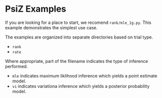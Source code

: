 # PsiZ Examples

If you are looking for a place to start, we recomend `rank/mle_1g.py`. This example demonstrates the simplest use case.

The examples are organized into separate directories based on trial type.
* `rank`
* `rate`

Where appropriate, part of the filename indicates the type of inference performed.
* `mle` indicates maximum liklihood inference which yields a point estimate model.
* `vi` indicates variationa inference which yields a posterior probability model.
